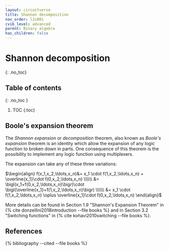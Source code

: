 ```yaml
---
layout: circuitverse
title: Shannon decomposition
nav_order: l2s001
cvib_level: advanced
parent: Binary algebra
has_children: false
---
```



# Shannon decomposition
{: .no_toc}


## Table of contents
{: .no_toc }

1. TOC
{:toc}


## Boole's expansion theorem

The *Shannon expansion* or *decomposition* theorem, also known as *Boole's expansion* theorem is an identity which allow the expansion of any logic function to broken down in parts. One consequence of this theorem is the possibility to implement any logic function using multiplexers.

The expansion can take any of these three variations:

$\begin{align} f(x_1,x_2,\ldots,x_n)&= x_1 \cdot f(1,x_2,\ldots,x_n) + \overline{x_1}\cdot f(0,x_2,\ldots,x_n) \\\\\\ &= \bigl(x_1+f(0,x_2,\ldots,x_n)\bigr)\cdot \bigl(\overline{x_1}+f(1,x_2,\ldots,x_n)\bigr) \\\\\\ &= x_1 \cdot f(1,x_2,\ldots,x_n) \oplus \overline{x_1}\cdot f(0,x_2,\ldots,x_n)  \end{align}$

More details can be found in Section 1.9 "Shannon's Expansion Theorem" in {% cite donzellini2018introduction --file books %} and in Section 3.2 "Switching functions" in {% cite kohavi2010switching --file books %}.


## References

{% bibliography --cited --file books %}
